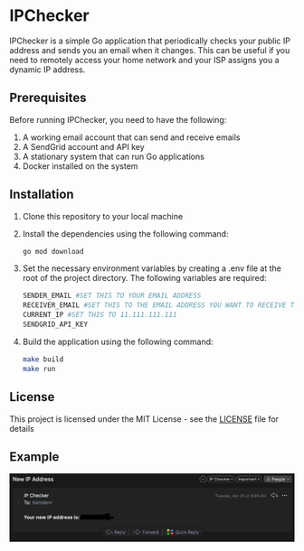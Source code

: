 # IPChecker

IPChecker is a simple Go application that periodically checks your public IP address and sends you an email when it changes. This can be useful if you need to remotely access your home network and your ISP assigns you a dynamic IP address.

## Prerequisites

Before running IPChecker, you need to have the following:

1. A working email account that can send and receive emails
2. A SendGrid account and API key
3. A stationary system that can run Go applications
4. Docker installed on the system

## Installation

1. Clone this repository to your local machine
2. Install the dependencies using the following command:

    ```bash
    go mod download
    ```

3. Set the necessary environment variables by creating a .env file at the root of the project directory. The following variables are required:

    ```bash
    SENDER_EMAIL #SET THIS TO YOUR EMAIL ADDRESS
    RECEIVER_EMAIL #SET THIS TO THE EMAIL ADDRESS YOU WANT TO RECEIVE THE ALERTS
    CURRENT_IP #SET THIS TO 11.111.111.111
    SENDGRID_API_KEY
    ```

4. Build the application using the following command:

    ```bash
    make build
    make run
    ```

## License

This project is licensed under the MIT License - see the [LICENSE](LICENSE) file for details

## Example

![Example](example.png)
